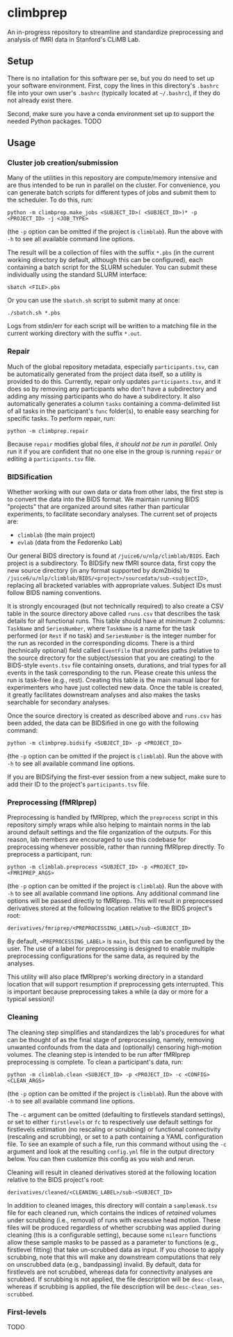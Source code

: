 # climbprep

An in-progress repository to streamline and standardize preprocessing and analysis
of fMRI data in Stanford's CLiMB Lab.

## Setup

There is no intallation for this software per se, but you do need to set up your
software environment. First, copy the lines in this directory's `.bashrc` file
into your own user's `.bashrc` (typically located at `~/.bashrc`), if they
do not already exist there.

Second, make sure you have a conda environment set up to support the needed
Python packages. TODO

## Usage

### Cluster job creation/submission

Many of the utilities in this repository are compute/memory intensive and are
thus intended to be run in parallel on the cluster. For convenience, you can
generate batch scripts for different types of jobs and submit them to the
scheduler. To do this, run:

    python -m climbprep.make_jobs <SUBJECT_ID>( <SUBJECT_ID>)* -p <PROJECT_ID> -j <JOB_TYPE>

(the `-p` option can be omitted if the project is `climblab`).
Run the above with `-h` to see all available command line options.

The result will be a collection of files with the suffix `*.pbs` (in the
current working directory by default, although this can be configured),
each containing a batch script for the SLURM scheduler. You can submit
these individually using the standard SLURM interface:

    sbatch <FILE>.pbs

Or you can use the `sbatch.sh` script to submit many at once:

    ./sbatch.sh *.pbs

Logs from stdin/err for each script will be written to a matching file
in the current working directory with the suffix `*.out`.

### Repair

Much of the global repository metadata, especially `participants.tsv`, can
be automatically generated from the project data itself, so a utility is
provided to do this. Currently, repair only updates `participants.tsv`,
and it does so by removing any participants who don't have a subdirectory
and adding any missing participants who do have a subdirectory. It also
automatically generates a column `tasks` containing a comma-delimited
list of all tasks in the participant's `func` folder(s), to enable easy
searching for specific tasks. To perform repair, run:

    python -m climbprep.repair

Because `repair` modifies global files, *it should not be run in parallel*.
Only run it if you are confident that no one else in the group is running
`repair` or editing a `participants.tsv` file.

### BIDSification

Whether working with our own data or data from other labs, the first step is
to convert the data into the BIDS format. We maintain running BIDS "projects"
that are organized around sites rather than particular experiments, to
facilitate secondary analyses. The current set of projects are:

- `climblab` (the main project)
- `evlab` (data from the Fedorenko Lab)

Our general BIDS directory is found at `/juice6/u/nlp/climblab/BIDS`.
Each project is a subdirectory. To BIDSify new fMRI source data,
first copy the new source directory (in any format supported by dcm2bids)
to `/juice6/u/nlp/climblab/BIDS/<project>/sourcedata/sub-<subjectID>`,
replacing all bracketed variables with appropriate values. Subject
IDs must follow BIDS naming conventions.

It is strongly encouraged (but not technically required) to also create
a CSV table in the source directory above called `runs.csv` that describes
the task details for all functional runs. This table should have at minimum
2 columns: `TaskName` and `SeriesNumber`, where `TaskName` is a name for the
task performed (or `Rest` if no task) and `SeriesNumber` is the integer
number for the run as recorded in the corresponding dicoms. There is a third
(technically optional) field called `EventFile` that provides paths
(relative to the source directory for the subject/session that you are
creating) to the BIDS-style `events.tsv` file containing onsets, durations,
and trial types for all events in the task corresponding to the run.
Please create this unless the run is task-free (e.g., rest).
Creating this table is the main manual labor for experimenters who have
just collected new data. Once the table is created, it greatly facilitates
downstream analyses and also makes the tasks searchable for secondary
analyses.

Once the source directory is created as described above and `runs.csv`
has been added, the data can be BIDSified in one go with the following
command:

    python -m climbprep.bidsify <SUBJECT_ID> -p <PROJECT_ID>

(the `-p` option can be omitted if the project is `climblab`).
Run the above with `-h` to see all available command line options.

If you are BIDSifying the first-ever session from a new subject,
make sure to add their ID to the project's `participants.tsv`
file.

### Preprocessing (fMRIprep)

Preprocessing is handled by fMRIprep, which the `preprocess` script in this
repository simply wraps while also helping to maintain norms in the lab around
default settings and the file organization of the outputs. For this reason,
lab members are encouraged to use this codebase for preprocessing whenever
possible, rather than running fMRIprep directly. To preprocess a participant,
run:

    python -m climblab.preprocess <SUBJECT_ID> -p <PROJECT_ID> <FMRIPREP_ARGS>

(the `-p` option can be omitted if the project is `climblab`).
Run the above with `-h` to see all available command line options.
Any additional command line options will be passed directly to fMRIprep.
This will result in preprocessed derivatives stored at the following
location relative to the BIDS project's root:

    derivatives/fmriprep/<PREPROCESSING_LABEL>/sub-<SUBJECT_ID>

By default, `<PREPROCESSING_LABEL>` is `main`, but this can be configured by
the user. The use of a label for preprocessing is designed to enable multiple
preprocessing configurations for the same data, as required by the analyses.

This utility will also place fMRIprep's working directory in a standard
location that will support resumption if preprocessing gets interrupted.
This is important because preprocessing takes a while (a day or more for
a typical session)!

### Cleaning

The cleaning step simplifies and standardizes the lab's procedures for
what can be thought of as the final stage of preprocessing, namely,
removing unwanted confounds from the data and (optionally) censoring
high-motion volumes. The cleaning step is intended to be run after
fMRIprep preprocessing is complete. To clean a participant's data,
run:

    python -m climblab.clean <SUBJECT_ID> -p <PROJECT_ID> -c <CONFIG> <CLEAN_ARGS>

(the `-p` option can be omitted if the project is `climblab`).
Run the above with `-h` to see all available command line options.

The `-c` argument can be omitted (defaulting to firstlevels standard settings),
or set to either `firstlevels` or `fc` to respectively use default
settings for firstlevels estimation (no rescaling or scrubbing) or
functional connectivity (rescaling and scrubbing), or set to a path
containing a YAML configuration file. To see an example of such a file,
run this command without using the `-c` argument and look at the resulting
`config.yml` file in the output directory below. You can then customize
this config as you wish and rerun.

Cleaning will result in cleaned derivatives stored at the following
location relative to the BIDS project's root:

    derivatives/cleaned/<CLEANING_LABEL>/sub-<SUBJECT_ID>

In addition to cleaned images, this directory will contain a `samplemask.tsv`
file for each cleaned run, which contains the indices of *retained* volumes
under scrubbing (i.e., removal) of runs with excessive head motion. These
files will be produced regardless of whether scrubbing was applied during
cleaning (this is a configurable setting), because some `nilearn` functions
allow these sample masks to be passed as a parameter to functions (e.g., 
firstlevel fitting) that take un-scrubbed data as input. If you choose to
apply scrubbing, note that this will make any downstream computations that
rely on unscrubbed data (e.g., bandpassing) invalid. By default, data for 
firstlevels are not scrubbed, whereas data for connectivity analyses are
scrubbed. If scrubbing is not applied, the file description will be
`desc-clean`, whereas if scrubbing is applied, the file description will be
`desc-clean_ses-scrubbed`.


### First-levels

TODO

